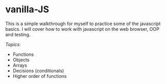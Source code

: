 # vanilla-JS

This is a simple walkthrough for myself to practice some of the javascript basics.
I will cover how to work with javascript on the web browser, OOP and testing.

*Topics:*
- Functions
- Objects
- Arrays
- Decisions (conditionals)
- Higher order of functions
